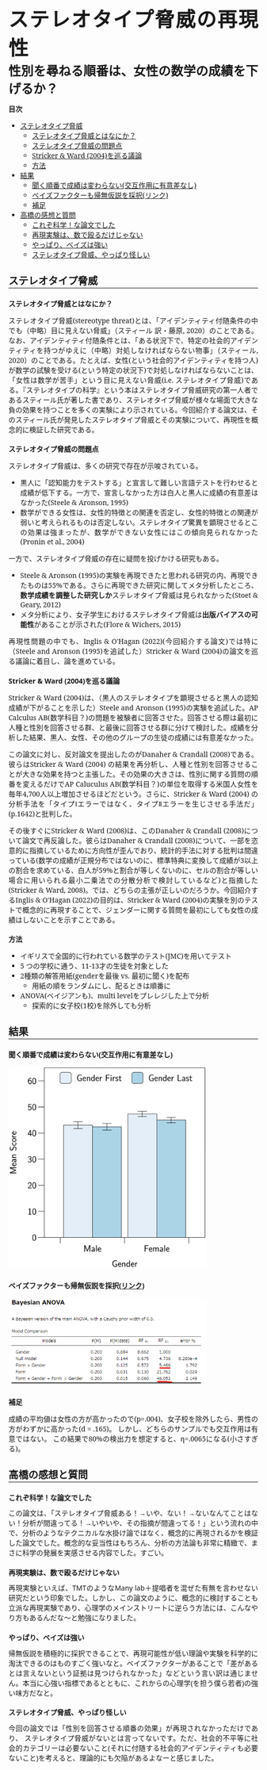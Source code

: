 <thetitle>ステレオタイプ脅威の再現性</thetitle>
<br>
<subtitle>性別を尋ねる順番は、女性の数学の成績を下げるか？</subtitle>

**目次**

- [ステレオタイプ脅威](#ステレオタイプ脅威)
  - [ステレオタイプ脅威とはなにか？](#ステレオタイプ脅威とはなにか)
  - [ステレオタイプ脅威の問題点](#ステレオタイプ脅威の問題点)
  - [Stricker & Ward (2004)を巡る議論](#stricker--ward-2004を巡る議論)
  - [方法](#方法)
- [結果](#結果)
  - [聞く順番で成績は変わらない(交互作用に有意差なし)](#聞く順番で成績は変わらない交互作用に有意差なし)
  - [ベイズファクターも帰無仮説を採択(リンク)](#ベイズファクターも帰無仮説を採択リンクfilecusersmiffydownloadsall_1169_participants-resultshtml)
  - [補足](#補足)
- [高橋の感想と質問](#高橋の感想と質問)
  - [これぞ科学！な論文でした](#これぞ科学な論文でした)
  - [再現実験は、数で殴るだけじゃない](#再現実験は数で殴るだけじゃない)
  - [やっぱり、ベイズは強い](#やっぱりベイズは強い)
  - [ステレオタイプ脅威、やっぱり怪しい](#ステレオタイプ脅威やっぱり怪しい)


<!-- Introduction -->

# ステレオタイプ脅威

## ステレオタイプ脅威とはなにか？
ステレオタイプ脅威(stereotype threat)とは、「アイデンティティ付随条件の中でも（中略）目に見えない脅威」（スティール 訳・藤原, 2020）のことである。なお、アイデンティティ付随条件とは、「ある状況下で、特定の社会的アイデンティティを持つがゆえに（中略）対処しなければならない物事」（スティール, 2020）のことである。たとえば、女性(という社会的アイデンティティを持つ人)が数学の試験を受ける(という特定の状況下)で対処しなければならないことは、「女性は数学が苦手」という目に見えない脅威(i.e. ステレオタイプ脅威)である。『ステレオタイプの科学』という本はステレオタイプ脅威研究の第一人者であるスティール氏が著した書であり、ステレオタイプ脅威が様々な場面で大きな負の効果を持つことを多くの実験により示されている。今回紹介する論文は、そのスティール氏が発見したステレオタイプ脅威とその実験について、再現性を概念的に検証した研究である。

## ステレオタイプ脅威の問題点
ステレオタイプ脅威は、多くの研究で存在が示唆されている。

- 黒人に「認知能力をテストする」と宣言して難しい言語テストを行わせると成績が低下する。一方で、宣言しなかった方は白人と黒人に成績の有意差はなかった(Steele & Aronson, 1995)
- 数学ができる女性は、女性的特徴との関連を否定し、女性的特徴との関連が弱いと考えられるものは否定しない。ステレオタイプ驚異を顕現させるとこの効果は強まったが、数学ができない女性にはこの傾向見られなかった(Pronin et al., 2004)

一方で、ステレオタイプ脅威の存在に疑問を投げかける研究もある。

- Steele & Aronson (1995)の実験を再現できたと思われる研究の内、再現できたものは55%である。さらに再現できた研究に関してメタ分析したところ、**数学成績を調整した研究しか**ステレオタイプ脅威は見られなかった(Stoet & Geary, 2012)
- メタ分析により、女子学生におけるステレオタイプ脅威は**出版バイアスの可能性**があることが示された(Flore & Wichers, 2015)

再現性問題の中でも、Inglis & O'Hagan (2022)(今回紹介する論文)では特に（Steele and Aronson (1995)を追試した）Stricker & Ward (2004)の論文を巡る議論に着目し、論を進めている。


## Stricker & Ward (2004)を巡る議論
Stricker & Ward (2004)は、（黒人のステレオタイプを顕現させると黒人の認知成績が下がることを示した）Steele and Aronson (1995)の実験を追試した。AP Calculus AB(数学科目？)の問題を被験者に回答させた。回答させる際は最初に人種と性別を回答させる群、と最後に回答させる群に分けて検討した。成績を分析した結果、黒人、女性、その他のグループの生徒の成績には有意差なかった。

この論文に対し、反対論文を提出したのがDanaher & Crandall (2008)である。彼らはStricker & Ward (2004) の結果を再分析し、人種と性別を回答させることが大きな効果を持つと主張した。その効果の大きさは、性別に関する質問の順番を変えるだけでAP Caluculus AB(数学科目？)の単位を取得する米国人女性を毎年4,700人以上増加させるほどだという。さらに、Stricker & Ward (2004) の分析手法を「タイプⅠエラーではなく、タイプⅡエラーを生じさせる手法だ」(p.1642)と批判した。

その後すぐにStricker & Ward (2008)は、このDanaher & Crandall (2008)について論文で再反論した。彼らはDanaher & Crandall (2008)について、一部を恣意的に指摘しているために方向性が歪んでおり、統計的手法に対する批判は間違っている(数学の成績が正規分布ではないのに、標準特典に変換して成績が3以上の割合を求めている、白人が59%と割合が等しくないのに、セルの割合が等しい場合に用いられる最小二乗法での分散分析で検討しているなど)と指摘した(Stricker & Ward, 2008)。では、どちらの主張が正しいのだろうか。今回紹介するInglis & O'Hagan (2022)の目的は、Stricker & Ward (2004)の実験を別のテストで概念的に再現することで、ジェンダーに関する質問を最初にしても女性の成績はしないことを示すことである。

## 方法
- イギリスで全国的に行われている数学のテスト(JMC)を用いてテスト
- 5 つの学校に通う、11-13才の生徒を対象とした
- 2種類の解答用紙(genderを最後 vs. 最初に聞く)を配布
  - 用紙の順をランダムにし、配るときは順番に
- ANOVA(ベイジアンも)、multi levelをプレレジした上で分析
  - 探索的に女子校(1校)を除外しても分析

# 結果

## 聞く順番で成績は変わらない(交互作用に有意差なし)

![](Images/2022-07-26-16-42-49.png)


## ベイズファクターも帰無仮説を採択([リンク](file:///C:/Users/Miffy/Downloads/All_1169_Participants-results.html))
![](Images/2022-07-26-16-50-10.png)


## 補足
成績の平均値は女性の方が高かったので(p=.004)、女子校を除外したら、男性の方がわずかに高かった(d = .165)。
しかし、どちらのサンプルでも交互作用は有意ではない。
この結果で80%の検出力を想定すると、η=.0065になる(小さすぎる)。


# 高橋の感想と質問

## これぞ科学！な論文でした
<impression>
この論文は、「ステレオタイプ脅威ある！→いや、ない！→ないなんてことはない！分析が間違ってる！→いやいや、その指摘が間違ってる！」という流れの中で、分析のようなテクニカルな水掛け論ではなく、概念的に再現されるかを検証した論文でした。概念的な妥当性はもちろん、分析の方法論も非常に精緻で、まさに科学の発展を実感させる内容でした。すごい。
</impression>

## 再現実験は、数で殴るだけじゃない
<impression>
再現実験といえば、TMTのようなMany lab＋提唱者を混ぜた有無を言わせない研究だという印象でした。しかし、この論文のように、概念的に検討することも立派な再現実験であり、心理学のメインストリートに逆らう方法には、こんなやり方もあるんだな～と勉強になりました。
</impression>

## やっぱり、ベイズは強い
<impression>
帰無仮説を積極的に採択できることで、再現可能性が低い理論や実験を科学的に淘汰できるのはものすごく強いなと。ベイズファクターがあることで「差があるとは言えないという証拠は見つけられなかった」などという言い訳は通じません。本当に心強い指標であるとともに、これからの心理学(を担う僕ら若者)の強い味方だなと。
</impression>


## ステレオタイプ脅威、やっぱり怪しい
<impression>
今回の論文では「性別を回答させる順番の効果」が再現されなかっただけであり、 ステレオタイプ脅威がないとは言ってないです。ただ、社会的不平等に社会的カテゴリーは必要ないこと(それに付随する社会的アイデンティティも必要ないこと)を考えると、理論的にも欠陥があるよなーと感じました。
</impression>


<style>
  body {
     font-family: "Noto Sans","Noto Sans JP";
     margin : 10em;
     text-align : justify;
  }
body p {
    font-family: "Noto Serif JP", "Noto Serif";
    font-size: 14px;
  }
strong {
    font-weight: bold;
    font-family: "Noto Sans","Noto Sans JP";
  }
  h1 {
        font-family: "Noto Sans JP", "Noto Sans";
        font-size: 20px;
        border-bottom: 2px solid #808080;  
    }
  h2 {
    font-family: "Noto Sans", "Noto Sans JP";
    font-size : 14px;
    font-weight: bold;
  }
  img {
    width: 400px;
  }
  ul li {
        font-family: "Noto Serif JP", "Noto Serif";
    font-size: 14px;
  }


  thetitle {
    font-size: 40px;
    font-weight: bold;
    font-family: "Noto Sans JP", "Noto Sans";
  }
  subtitle {
    font-family: "Noto Sans", "Noto Sans JP";
    font-size : 25px;
    font-weight: bold;
  }

impression { 
    font-family: "Noto Sans", "Noto Sans JP";
    font-size : 14px;
  }
</style>